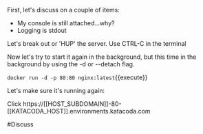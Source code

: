 First, let's discuss on a couple of items:

- My console is still attached...why?
- Logging is stdout

Let's break out or 'HUP' the server. Use CTRL-C in the terminal

Now let's try to start it again in the background, but this time in the background
by using the -d or --detach flag.

 `docker run -d -p 80:80 nginx:latest`{{execute}}

Let's make sure it's running again:

Click https://[[HOST_SUBDOMAIN]]-80-[[KATACODA_HOST]].environments.katacoda.com

#Discuss
